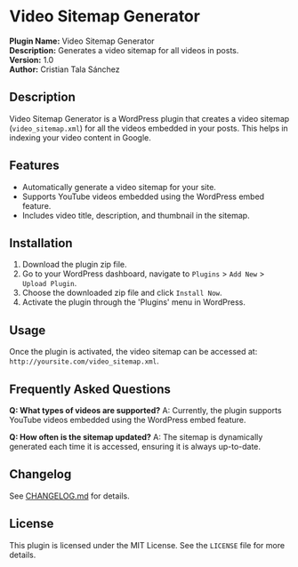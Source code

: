 # Video Sitemap Generator

**Plugin Name:** Video Sitemap Generator  
**Description:** Generates a video sitemap for all videos in posts.  
**Version:** 1.0  
**Author:** Cristian Tala Sánchez  

## Description

Video Sitemap Generator is a WordPress plugin that creates a video sitemap (`video_sitemap.xml`) for all the videos embedded in your posts. This helps in indexing your video content in Google.

## Features

- Automatically generate a video sitemap for your site.
- Supports YouTube videos embedded using the WordPress embed feature.
- Includes video title, description, and thumbnail in the sitemap.

## Installation

1. Download the plugin zip file.
2. Go to your WordPress dashboard, navigate to `Plugins` > `Add New` > `Upload Plugin`.
3. Choose the downloaded zip file and click `Install Now`.
4. Activate the plugin through the 'Plugins' menu in WordPress.

## Usage

Once the plugin is activated, the video sitemap can be accessed at: `http://yoursite.com/video_sitemap.xml`.

## Frequently Asked Questions

**Q: What types of videos are supported?**
A: Currently, the plugin supports YouTube videos embedded using the WordPress embed feature.

**Q: How often is the sitemap updated?**
A: The sitemap is dynamically generated each time it is accessed, ensuring it is always up-to-date.

## Changelog

See [CHANGELOG.md](CHANGELOG.md) for details.

## License

This plugin is licensed under the MIT License. See the `LICENSE` file for more details.